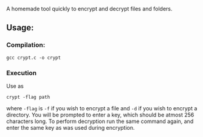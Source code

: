 A homemade tool quickly to encrypt and decrypt files and folders.
## Usage:
### Compilation:
```
gcc crypt.c -o crypt
```
### Execution
Use as
```
crypt -flag path
```
where ```-flag``` is ```-f``` if you wish to encrypt a file and ```-d``` if you wish to encrypt a directory. You will be prompted to enter a key, which should be atmost 256 characters long. To perform decryption run the same command again, and enter the same key as was used during encryption.
